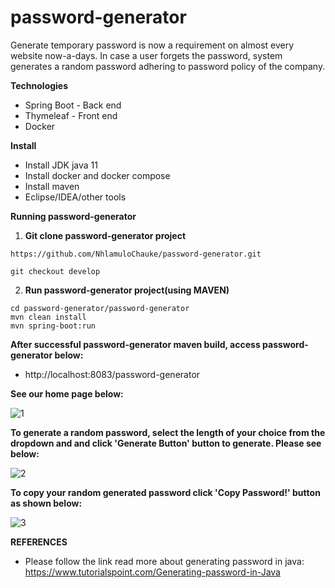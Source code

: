 # password-generator

Generate temporary password is now a requirement on almost every website now-a-days. In case a user forgets the password, system generates a random password adhering to password policy of the company. 

**Technologies**

* Spring Boot - Back end
* Thymeleaf - Front end
* Docker

**Install**

* Install JDK java 11
* Install docker and docker compose
* Install maven
* Eclipse/IDEA/other tools

**Running password-generator**

1. **Git clone password-generator project**
 ```
 https://github.com/NhlamuloChauke/password-generator.git
 ```
 ```
 git checkout develop
 ```
2. **Run password-generator project(using MAVEN)**
 ```
 cd password-generator/password-generator
 mvn clean install
 mvn spring-boot:run  
```
**After successful password-generator maven build, access password-generator below:**
* http://localhost:8083/password-generator

**See our home page below:**

![1](https://user-images.githubusercontent.com/17588855/145242787-d6be6518-b9b2-4495-8e21-01c28f464430.png)

**To generate a random password, select the length of your choice from the dropdown and 
  and click 'Generate Button' button to generate. Please see below:**
  
![2](https://user-images.githubusercontent.com/17588855/145243846-2445908e-3a49-489f-9814-786ce84bd1b8.png)

**To copy your random generated password click 'Copy Password!' button as shown below:**

![3](https://user-images.githubusercontent.com/17588855/145244346-73389fcd-9680-46a8-850f-2db090524e84.png)

**REFERENCES**
* Please follow the link read more about generating password in java: https://www.tutorialspoint.com/Generating-password-in-Java
